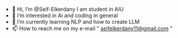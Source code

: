 - 👋 Hi, I’m @Seif-Elkerdany I am student in AIU
- 👀 I’m interested in Ai and coding in general
- 🌱 I’m currently learning NLP and how to create LLM
- 📫 How to reach me on my e-mail " seifelkerdany11@gmail.com "

<!---
Seif-Elkerdany/Seif-Elkerdany is a ✨ special ✨ repository because its `README.md` (this file) appears on your GitHub profile.
You can click the Preview link to take a look at your changes.
--->

